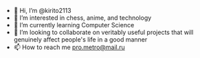 - 👋 Hi, I’m @kirito2113
- 👀 I’m interested in chess, anime, and technology
- 🌱 I’m currently learning Computer Science
- 💞️ I’m looking to collaborate on veritably useful projects that will genuinely affect people's life in a good manner
- 📫 How to reach me pro.metro@mail.ru

<!---
kirito2113/kirito2113 is a ✨ special ✨ repository because its `README.md` (this file) appears on your GitHub profile.
You can click the Preview link to take a look at your changes.
--->
